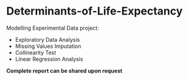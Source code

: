 # Determinants-of-Life-Expectancy
Modelling Experimental Data project:
- Exploratory Data Analysis 
- Missing Values Imputation
- Collinearity Test
- Linear Regression Analysis

**Complete report can be shared upon request**
